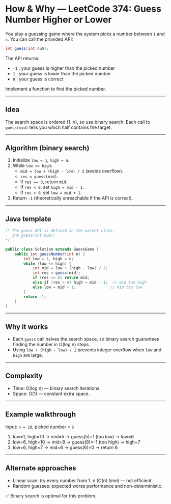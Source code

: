 # How & Why — LeetCode 374: Guess Number Higher or Lower

You play a guessing game where the system picks a number between `1` and `n`. You can call the provided API:

```java
int guess(int num);
```

The API returns:

- `-1` : your guess is higher than the picked number
- `1`  : your guess is lower than the picked number
- `0`  : your guess is correct

Implement a function to find the picked number.

---

## Idea

The search space is ordered (1..n), so use binary search. Each call to `guess(mid)` tells you which half contains the target.

---

## Algorithm (binary search)

1. Initialize `low = 1`, `high = n`.
2. While `low <= high`:
   - `mid = low + (high - low) / 2` (avoids overflow).
   - `res = guess(mid)`.
   - If `res == 0`, return `mid`.
   - If `res < 0`, set `high = mid - 1`.
   - If `res > 0`, set `low = mid + 1`.
3. Return `-1` (theoretically unreachable if the API is correct).

---

## Java template

```java
/* The guess API is defined in the parent class.
   int guess(int num);
*/

public class Solution extends GuessGame {
    public int guessNumber(int n) {
        int low = 1, high = n;
        while (low <= high) {
            int mid = low + (high - low) / 2;
            int res = guess(mid);
            if (res == 0) return mid;
            else if (res < 0) high = mid - 1;  // mid too high
            else low = mid + 1;               // mid too low
        }
        return -1;
    }
}
```

---

## Why it works

- Each `guess` call halves the search space, so binary search guarantees finding the number in O(log n) steps.
- Using `low + (high - low) / 2` prevents integer overflow when `low` and `high` are large.

---

## Complexity

- Time: O(log n) — binary search iterations.
- Space: O(1) — constant extra space.

---

## Example walkthrough

Input: `n = 10`, picked number = `6`

1. low=1, high=10 → mid=5 → guess(5)=1 (too low) → low=6
2. low=6, high=10 → mid=8 → guess(8)=-1 (too high) → high=7
3. low=6, high=7 → mid=6 → guess(6)=0 → return 6

---

## Alternate approaches

- Linear scan: try every number from 1..n (O(n) time) — not efficient.
- Random guesses: expected worse performance and non-deterministic.

✅ Binary search is optimal for this problem.
